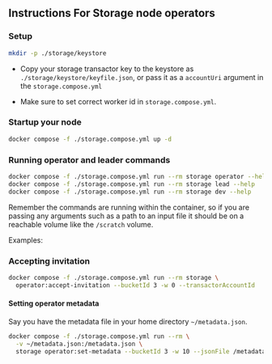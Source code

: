 ## Instructions For Storage node operators

### Setup

```sh
mkdir -p ./storage/keystore
```

- Copy your storage transactor key to the keystore as `./storage/keystore/keyfile.json`, or pass it as a `accountUri` argument in the `storage.compose.yml`

- Make sure to set correct worker id in `storage.compose.yml`.

### Startup your node

```sh
docker compose -f ./storage.compose.yml up -d
```

### Running operator and leader commands

```sh
docker compose -f ./storage.compose.yml run --rm storage operator --help
docker compose -f ./storage.compose.yml run --rm storage lead --help
docker compose -f ./storage.compose.yml run --rm storage dev --help
```

Remember the commands are running within the container, so if you are passing any arguments such as a path to an input file it should be on a reachable volume like the `/scratch` volume.

Examples:

### Accepting invitation

```sh
docker compose -f ./storage.compose.yml run --rm storage \
  operator:accept-invitation --bucketId 3 -w 0 --transactorAccountId  ....
```

#### Setting operator metadata
Say you have the metadata file in your home directory `~/metadata.json`.

```sh
docker compose -f ./storage.compose.yml run --rm \
  -v ~/metadata.json:/metadata.json \
  storage operator:set-metadata --bucketId 3 -w 10 --jsonFile /metadata.json
```
